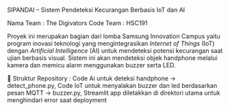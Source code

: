 SIPANDAI – Sistem Pendeteksi Kecurangan Berbasis IoT dan AI

Nama Team : The Digivators
Code Team : HSC191

Proyek ini merupakan bagian dari lomba Samsung Innovation Campus yaitu program inovasi teknologi yang mengintegrasikan *Internet of Things* (IoT) dengan *Artificial Intelligence* (AI) untuk mendeteksi potensi kecurangan saat ujian berbasis visual. Sistem ini akan mendeteksi objek handphone melalui kamera dan memicu alarm menggunakan buzzer serta LED.

📁 Struktur Repository :
Code Ai untuk deteksi handphone -> detect_phone.py, 
Code IoT untuk menyalakan buzzer dan led berdasarkan pesan MQTT -> buzzer.py, 
Streamlit app diletakkan di direktori utama untuk menghindari error saat deployment


